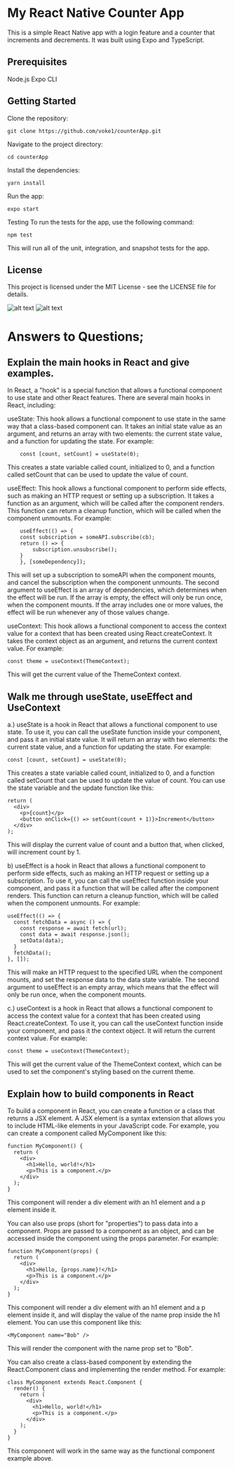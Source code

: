 # My React Native Counter App
This is a simple React Native app with a login feature and a counter that increments and decrements. It was built using Expo and TypeScript.

## Prerequisites
Node.js
Expo CLI

## Getting Started
Clone the repository:

```
git clone https://github.com/voke1/counterApp.git
```

Navigate to the project directory:
```
cd counterApp
```

Install the dependencies:

```
yarn install
```

Run the app:
```
expo start
```

Testing
To run the tests for the app, use the following command:

```
npm test
```

This will run all of the unit, integration, and snapshot tests for the app.

##  License
This project is licensed under the MIT License - see the LICENSE file for details.

![alt text](https://github.com/voke1/counterApp/blob/develop/screenshots/app.jpg?raw=true)
![alt text](https://github.com/voke1/counterApp/blob/develop/screenshots/app1.jpg?raw=true)



# Answers to Questions;
## Explain the main hooks in React and give examples.
In React, a "hook" is a special function that allows a functional component to use state and other React features. There are several main hooks in React, including:

useState: This hook allows a functional component to use state in the same way that a class-based component can. It takes an initial state value as an argument, and returns an array with two elements: the current state value, and a function for updating the state. For example:

```
    const [count, setCount] = useState(0);

```

This creates a state variable called count, initialized to 0, and a function called setCount that can be used to update the value of count.

useEffect: This hook allows a functional component to perform side effects, such as making an HTTP request or setting up a subscription. It takes a function as an argument, which will be called after the component renders. This function can return a cleanup function, which will be called when the component unmounts. For example:
```
    useEffect(() => {
    const subscription = someAPI.subscribe(cb);
    return () => {
        subscription.unsubscribe();
    }
    }, [someDependency]);

```
This will set up a subscription to someAPI when the component mounts, and cancel the subscription when the component unmounts. The second argument to useEffect is an array of dependencies, which determines when the effect will be run. If the array is empty, the effect will only be run once, when the component mounts. If the array includes one or more values, the effect will be run whenever any of those values change.

useContext: This hook allows a functional component to access the context value for a context that has been created using React.createContext. It takes the context object as an argument, and returns the current context value. For example:

```
const theme = useContext(ThemeContext);
```
This will get the current value of the ThemeContext context.


## Walk me through useState, useEffect and UseContext
a.) useState is a hook in React that allows a functional component to use state. To use it, you can call the useState function inside your component, and pass it an initial state value. It will return an array with two elements: the current state value, and a function for updating the state. For example:

```
const [count, setCount] = useState(0);
```

This creates a state variable called count, initialized to 0, and a function called setCount that can be used to update the value of count. You can use the state variable and the update function like this:

```
return (
  <div>
    <p>{count}</p>
    <button onClick={() => setCount(count + 1)}>Increment</button>
  </div>
);
```
This will display the current value of count and a button that, when clicked, will increment count by 1.

b) useEffect is a hook in React that allows a functional component to perform side effects, such as making an HTTP request or setting up a subscription. To use it, you can call the useEffect function inside your component, and pass it a function that will be called after the component renders. This function can return a cleanup function, which will be called when the component unmounts. For example:

```
useEffect(() => {
  const fetchData = async () => {
    const response = await fetch(url);
    const data = await response.json();
    setData(data);
  }
  fetchData();
}, []);
```

This will make an HTTP request to the specified URL when the component mounts, and set the response data to the data state variable. The second argument to useEffect is an empty array, which means that the effect will only be run once, when the component mounts.

c.) useContext is a hook in React that allows a functional component to access the context value for a context that has been created using React.createContext. To use it, you can call the useContext function inside your component, and pass it the context object. It will return the current context value. For example:

```
const theme = useContext(ThemeContext);
```
This will get the current value of the ThemeContext context, which can be used to set the component's styling based on the current theme.

## Explain how to build components in React

To build a component in React, you can create a function or a class that returns a JSX element. A JSX element is a syntax extension that allows you to include HTML-like elements in your JavaScript code. For example, you can create a component called MyComponent like this:

```
function MyComponent() {
  return (
    <div>
      <h1>Hello, world!</h1>
      <p>This is a component.</p>
    </div>
  );
}
```

This component will render a div element with an h1 element and a p element inside it.

You can also use props (short for "properties") to pass data into a component. Props are passed to a component as an object, and can be accessed inside the component using the props parameter. For example:

```
function MyComponent(props) {
  return (
    <div>
      <h1>Hello, {props.name}!</h1>
      <p>This is a component.</p>
    </div>
  );
}
```

This component will render a div element with an h1 element and a p element inside it, and will display the value of the name prop inside the h1 element. You can use this component like this:

```
<MyComponent name="Bob" />
```

This will render the component with the name prop set to "Bob".

You can also create a class-based component by extending the React.Component class and implementing the render method. For example:

```
class MyComponent extends React.Component {
  render() {
    return (
      <div>
        <h1>Hello, world!</h1>
        <p>This is a component.</p>
      </div>
    );
  }
}
```

This component will work in the same way as the functional component example above.

